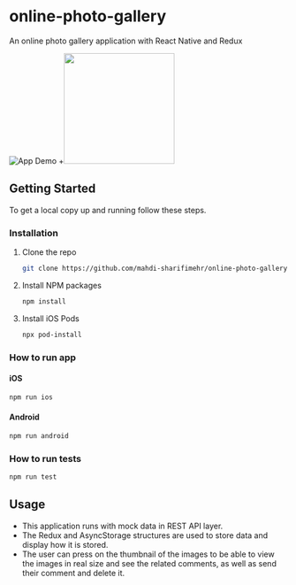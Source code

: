 # online-photo-gallery
An online photo gallery application with React Native and Redux

![App Demo](http://sharifimehr.com/wp-content/uploads/2021/11/soniq-min.gif)
+<img src="/demo/sample.gif?raw=true" width="200px">

## Getting Started

To get a local copy up and running follow these steps.

### Installation

1. Clone the repo
   ```sh
   git clone https://github.com/mahdi-sharifimehr/online-photo-gallery.git
   ```
2. Install NPM packages
   ```sh
   npm install
   ```
3. Install iOS Pods
   ```sh
   npx pod-install
   ```

### How to run app

#### iOS
   ```sh
   npm run ios
   ```
#### Android
   ```sh
   npm run android
   ```
   
### How to run tests
   ```sh
   npm run test
   ```
   
## Usage

* This application runs with mock data in REST API layer.
* The Redux and AsyncStorage structures are used to store data and display how it is stored.
* The user can press on the thumbnail of the images to be able to view the images in real size and see the related comments, as well as send their comment and delete it.

